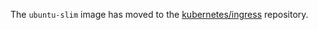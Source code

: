 The `ubuntu-slim` image has moved to the
[kubernetes/ingress](https://github.com/kubernetes/ingress/tree/master/images/ubuntu-slim)
repository.

